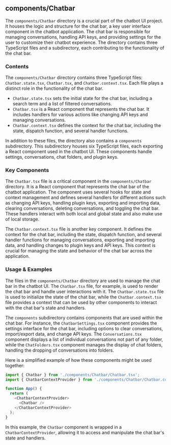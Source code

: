 
## components/Chatbar

The `components/Chatbar` directory is a crucial part of the chatbot UI project. It houses the logic and structure for the chat bar, a key user interface component in the chatbot application. The chat bar is responsible for managing conversations, handling API keys, and providing settings for the user to customize their chatbot experience. The directory contains three TypeScript files and a subdirectory, each contributing to the functionality of the chat bar.

### Contents

The `components/Chatbar` directory contains three TypeScript files: `Chatbar.state.tsx`, `Chatbar.tsx`, and `Chatbar.context.tsx`. Each file plays a distinct role in the functionality of the chat bar.

- `Chatbar.state.tsx` sets the initial state for the chat bar, including a search term and a list of filtered conversations.
- `Chatbar.tsx` is a React component that represents the chat bar. It includes handlers for various actions like changing API keys and managing conversations.
- `Chatbar.context.tsx` defines the context for the chat bar, including the state, dispatch function, and several handler functions.

In addition to these files, the directory also contains a `components` subdirectory. This subdirectory houses six TypeScript files, each exporting a React component used in the chatbot UI. These components handle settings, conversations, chat folders, and plugin keys.

### Key Components

The `Chatbar.tsx` file is a critical component in the `components/Chatbar` directory. It is a React component that represents the chat bar of the chatbot application. The component uses several hooks for state and context management and defines several handlers for different actions such as changing API keys, handling plugin keys, exporting and importing data, clearing conversations, deleting conversations, and toggling the chat bar. These handlers interact with both local and global state and also make use of local storage.

The `Chatbar.context.tsx` file is another key component. It defines the context for the chat bar, including the state, dispatch function, and several handler functions for managing conversations, exporting and importing data, and handling changes to plugin keys and API keys. This context is crucial for managing the state and behavior of the chat bar across the application.

### Usage & Examples

The files in the `components/Chatbar` directory are used to manage the chat bar in the chatbot UI. The `Chatbar.tsx` file, for example, is used to render the chat bar and handle user interactions with it. The `Chatbar.state.tsx` file is used to initialize the state of the chat bar, while the `Chatbar.context.tsx` file provides a context that can be used by other components to interact with the chat bar's state and handlers.

The `components` subdirectory contains components that are used within the chat bar. For instance, the `ChatbarSettings.tsx` component provides the settings interface for the chat bar, including options to clear conversations, import/export data, and change API keys. The `Conversations.tsx` component displays a list of individual conversations not part of any folder, while the `ChatFolders.tsx` component manages the display of chat folders, handling the dropping of conversations into folders.

Here is a simplified example of how these components might be used together:

```typescript
import { Chatbar } from './components/Chatbar/Chatbar.tsx';
import { ChatbarContextProvider } from './components/Chatbar/Chatbar.context.tsx';

function App() {
  return (
    <ChatbarContextProvider>
      <Chatbar />
    </ChatbarContextProvider>
  );
}
```

In this example, the `Chatbar` component is wrapped in a `ChatbarContextProvider`, allowing it to access and manipulate the chat bar's state and handlers.
